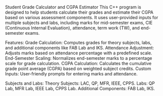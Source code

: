Student Grade Calculator and CGPA Estimator
This C++ program is designed to help students calculate their grades and estimate their CGPA based on various assessment components. It uses user-provided inputs for multiple subjects and labs, including marks for mid-semester exams, CIE (Continuous Internal Evaluation), attendance, term work (TW), and end-semester exams.

Features:
Grade Calculation: Computes grades for theory subjects, labs, and additional components like FAB Lab and IKS.
Attendance Adjustment: Adjusts marks based on attendance percentage with a predefined scale.
End-Semester Scaling: Normalizes end-semester marks to a percentage scale for grade calculation.
CGPA Calculation: Calculates the cumulative grade point average (CGPA) based on weighted subject credits.
Custom Inputs: User-friendly prompts for entering marks and attendance.

Subjects and Labs:
Theory Subjects: LAC, QP, MFR, IEEE, CPPS.
Labs: QP Lab, MFR Lab, IEEE Lab, CPPS Lab.
Additional Components: FAB Lab, IKS.
